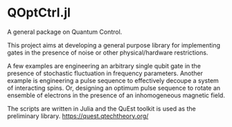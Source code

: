 # QOptCtrl.jl

A general package on Quantum Control.

This project aims at developing a general purpose library for implementing gates in the presence of noise or other physical/hardware restrictions.

A few examples are engineering an arbitrary single qubit gate in the presence of stochastic fluctuation in frequency parameters. Another example is engineering a pulse sequence to effectively decoupe a system of interacting spins. Or, designing an optimum pulse sequence to rotate an ensemble of electrons in the presence of an inhomogeneous magnetic field.

The scripts are written in Julia and the QuEst toolkit is used as the preliminary library.
https://quest.qtechtheory.org/
